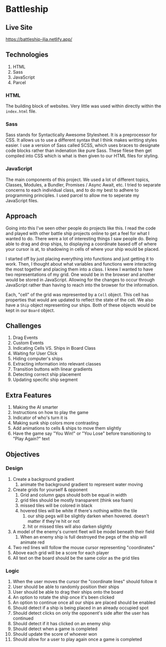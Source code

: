 # Battleship

## Live Site
https://battleship-ilja.netlify.app/

## Technologies
1. HTML
2. Sass
3. JavaScript
4. Parcel

### HTML
The building block of websites. Very little was used within directly within the `index.html` file.

### Sass
Sass stands for Syntactically Awesome Stylesheet. It is a preprocessor for CSS. It allows us to use a different syntax
that I think makes writting styles easier. I use a version of Sass called SCSS, which uses braces to designate code 
blocks rather than indenation like pure Sass. These filese then get compiled into CSS which is what is then given to our HTML files for styling.

### JavaScript
The main components of this project. We used a lot of different topics, Classes, Modules, a Bundler, 
Promises / Async Await, etc. I tried to separate concerns to each individual class, and to do my best to adhere 
to programming principles. I used parcel to allow me to seperate my JavaScript files.

## Approach
Going into this I've seen other people do projects like this. I read the code and played with other battle ship 
projects online to get a feel for what I wanted to do. There were a lot of interesting things I saw people do.
Being able to drag and drop ships, to displaying a coordinate based off of where your cursor is at, to shadowing 
in cells of where your ship would be placed.

I started off by just placing everything into functions and just getting it to work. Then, I thought about what 
variables and functions were interacting the most together and placing them into a class. I knew I wanted to have
two representations of my grid. One would be in the browser and another would be stored in JavaScript. Allowing for the changes to occur through JavaScript rather than having to reach into the browser for the information.

Each, "cell" of the grid was represented by a `Cell` object. This cell has properties that would are updated
to reflect the state of the cell. We also have a `Ship` object representing our ships. Both of these objects would
be kept in our `Board` object. 

## Challenges
1. Drag Events
2. Custom Events
3. Indicating Cells VS. Ships in Board Class
4. Waiting for User Click
5. Hiding computer's ships
6. Extracting information into relevant classes
7. Transition buttons with linear gradients
8. Detecting correct ship placement
9. Updating specific ship segment 


## Extra Features
1. Making the AI smarter
2. Instructions on how to play the game
3. Indicator of who's turn it is
4. Making sunk ship colors more contrasting
5. Add animations to cells & ships to move them slightly
6. Have the game say "You Win!" or "You Lose" before transitioning to "Play Again?" text


## Objectives

### Design
1. Create a background gradient
   1. animate the background gradient to represent water moving
2. Create grids for yourself & opponent
   1. Grid and column gaps should both be equal in width
   2. grid tiles should be mostly transparent (think sea foam)
   3. missed tiles will be colored in black
   4. hovered tiles will be white if there's nothing within the tile
      1. our ship pegs will be slightly darken when hovered. 
         doesn't matter if they're hit or not
      2. hit or missed tiles will also darken slightly
3. A model of the enemy's current fleet will be model beneath their field
   1. When an enemy ship is full destroyed the pegs of the ship will animate red
4. Two red lines will follow the mouse cursor representing "coordinates"
5. Above each grid will be a score for each player
6. All text on the board should be the same color as the grid tiles

### Logic
1. When the user moves the cursor the "coordinate lines" should follow it
2. User should be able to randomly position their ships
3. User should be able to drag their ships onto the board
4. An option to rotate the ship once it's been clicked
5. An option to continue once all our ships are placed should be enabled
6. Should detect if a ship is being placed in an already occupied spot
7. Should detect clicks on only the opponent's side after the user has continued
8. Should detect if it has clicked on an enemy ship
9. Should detect when a game is completed
10. Should update the score of whoever won
11. Should allow for a user to play again once a game is completed
